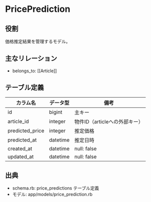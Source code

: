 # PricePrediction

## 役割
価格推定結果を管理するモデル。

## 主なリレーション
- belongs_to: [[Article]]

## テーブル定義

| カラム名 | データ型 | 備考 |
|---|---|---|
| id | bigint | 主キー |
| article_id | integer | 物件ID（articleへの外部キー） |
| predicted_price | integer | 推定価格 |
| predicted_at | datetime | 推定日時 |
| created_at | datetime | null: false |
| updated_at | datetime | null: false |

## 出典
- schema.rb: price_predictions テーブル定義
- モデル: app/models/price_prediction.rb 